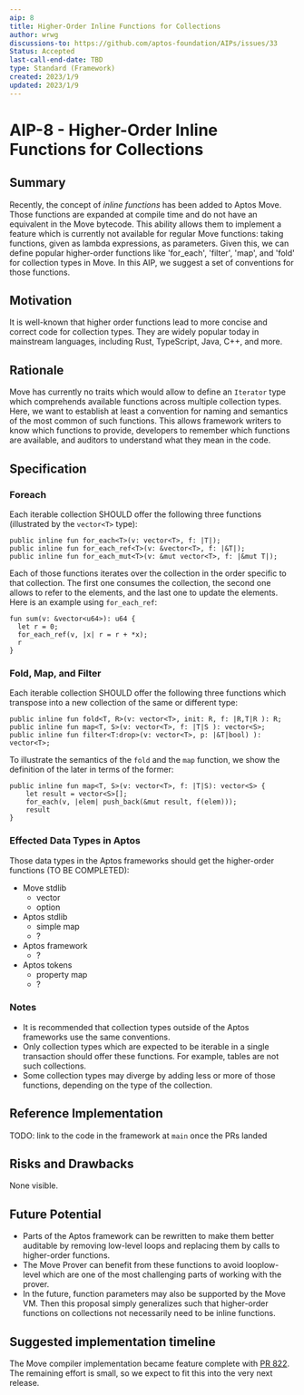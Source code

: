 ```yaml
---
aip: 8
title: Higher-Order Inline Functions for Collections
author: wrwg
discussions-to: https://github.com/aptos-foundation/AIPs/issues/33
Status: Accepted
last-call-end-date: TBD
type: Standard (Framework)
created: 2023/1/9
updated: 2023/1/9
---
```


# AIP-8 - Higher-Order Inline Functions for Collections

## Summary

Recently, the concept of *inline functions* has been added to Aptos Move. Those functions are expanded at compile time and do not have an equivalent in the Move bytecode. This ability allows them to implement a feature which is currently not available for regular Move functions: taking functions, given as lambda expressions, as parameters. Given this, we can define popular higher-order functions like 'for_each', 'filter', 'map', and 'fold' for collection types in Move. In this AIP, we suggest a set of conventions for those functions.

## Motivation

It is well-known that higher order functions lead to more concise and correct code for collection types. They are widely popular today in mainstream languages, including Rust, TypeScript, Java, C++, and more.

## Rationale

Move has currently no traits which would allow to define an `Iterator` type which comprehends available functions across multiple collection types. Here, we want to establish at least a convention for naming and semantics of the most common of such functions. This allows framework writers to know which functions to provide, developers to remember which functions are available, and auditors to understand what they mean in the code.

## Specification

### Foreach

Each iterable collection SHOULD offer the following three functions (illustrated by the `vector<T>` type):

```move=
public inline fun for_each<T>(v: vector<T>, f: |T|);
public inline fun for_each_ref<T>(v: &vector<T>, f: |&T|);
public inline fun for_each_mut<T>(v: &mut vector<T>, f: |&mut T|);
```

Each of those functions iterates over the collection in the order specific to that collection. The first one consumes the collection, the second one allows to refer to the elements, and the last one to update the elements. Here is an example using `for_each_ref`:

```move=
fun sum(v: &vector<u64>): u64 {
  let r = 0;
  for_each_ref(v, |x| r = r + *x);
  r
}
```

### Fold, Map, and Filter

Each iterable collection SHOULD offer the following three functions which transpose into a new collection of the same or different type:

```move=
public inline fun fold<T, R>(v: vector<T>, init: R, f: |R,T|R ): R;
public inline fun map<T, S>(v: vector<T>, f: |T|S ): vector<S>;
public inline fun filter<T:drop>(v: vector<T>, p: |&T|bool) ): vector<T>;
```

To illustrate the semantics of the `fold` and the `map` function, we show the definition of the later in terms of the former:

```move=
public inline fun map<T, S>(v: vector<T>, f: |T|S): vector<S> {
    let result = vector<S>[];
    for_each(v, |elem| push_back(&mut result, f(elem)));
    result
}
```

### Effected Data Types in Aptos

Those data types in the Aptos frameworks should get the higher-order functions (TO BE COMPLETED):

- Move stdlib
    - vector
    - option
- Aptos stdlib
    - simple map
    - ?
- Aptos framework
    - ?
- Aptos tokens
    - property map
    - ?


### Notes

- It is recommended that collection types outside of the Aptos frameworks use the same conventions.
- Only collection types which are expected to be iterable in a single transaction should offer these functions. For example, tables are not such collections.
- Some collection types may diverge by adding less or more of those functions, depending on the type of the collection.

## Reference Implementation

TODO: link to the code in the framework at `main` once the PRs landed

## Risks and Drawbacks

None visible.

## Future Potential

- Parts of the Aptos framework can be rewritten to make them better auditable by removing low-level loops and replacing them by calls to higher-order functions.
- The Move Prover can benefit from these functions to avoid looplow-level which are one of the most challenging parts of working with the prover.
- In the future, function parameters may also be supported by the Move VM. Then this proposal simply generalizes such that higher-order functions on collections not necessarily need to be inline functions.

## Suggested implementation timeline

The Move compiler implementation became feature complete with [PR 822](https://github.com/move-language/move/pull/822). The remaining effort is small, so we expect to fit this into the very next release.
